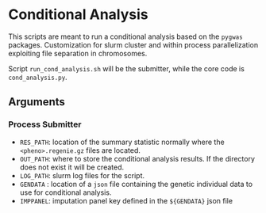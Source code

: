 # Conditional Analysis

This scripts are meant to run a conditional analysis based on the `pygwas` packages.
Customization for slurm cluster and within process parallelization exploiting file separation in 
chromosomes. 

Script `run_cond_analysis.sh` will be the submitter, while the core code is `cond_analysis.py`.


## Arguments

### Process Submitter

- `RES_PATH`: location of the summary statistic normally where the `<pheno>.regenie.gz` files are located.
- `OUT_PATH`: where to store the conditional analysis results. If the directory does not exist it will be created.
- `LOG_PATH`: slurm log files for the script.
- `GENDATA` : location of a `json` file containing the genetic individual data to use for conditional analysis. 
- `IMPPANEL`: imputation panel key defined in the `${GENDATA}` json file
